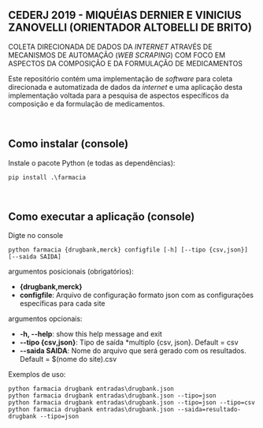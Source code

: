 ## CEDERJ 2019 - MIQUÉIAS DERNIER E VINICIUS ZANOVELLI (ORIENTADOR ALTOBELLI DE BRITO)

COLETA DIRECIONADA DE DADOS DA _INTERNET_ ATRAVÉS DE MECANISMOS 
DE AUTOMAÇÃO (_WEB SCRAPING_) COM FOCO EM ASPECTOS DA COMPOSIÇÃO 
E DA FORMULAÇÃO DE MEDICAMENTOS

Este repositório contém uma implementação de _software_ para coleta 
direcionada e automatizada de dados da _internet_ e uma aplicação
desta implementação voltada para a pesquisa de aspectos específicos
da composição e da formulação de medicamentos.

<br />

## Como instalar (console)

Instale o pacote Python (e todas as dependências):

```console
pip install .\farmacia
```

<br />

## Como executar a aplicação (console)

Digte no console

```console
python farmacia {drugbank,merck} configfile [-h] [--tipo {csv,json}] [--saida SAIDA]
```

argumentos posicionais (obrigatórios):<br/>
  * **{drugbank,merck}**
  * **configfile**:         Arquivo de configuração formato json com as configurações específicas para cada site

argumentos opcionais:<br/>
  * **-h, --help**:         show this help message and exit
  * **--tipo {csv,json}**:  Tipo de saída *multiplo {csv, json}. Default = csv
  * **--saida SAIDA**:      Nome do arquivo que será gerado com os resultados. Default = $(nome do site).csv

Exemplos de uso:
```console
python farmacia drugbank entradas\drugbank.json
python farmacia drugbank entradas\drugbank.json --tipo=json
python farmacia drugbank entradas\drugbank.json --tipo=json --tipo=csv
python farmacia drugbank entradas\drugbank.json --saida=resultado-drugbank --tipo=json
```

<br />

